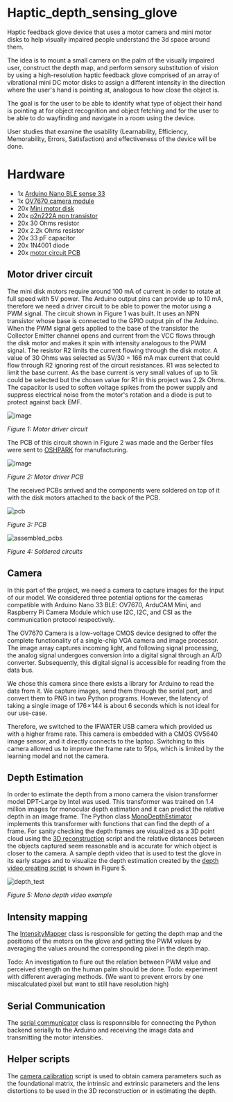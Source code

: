 # Haptic_depth_sensing_glove

Haptic feedback glove device that uses a motor camera and mini motor disks to help visually impaired people understand the 3d space around them.

The idea is to mount a small camera on the palm of the visually impaired user, construct the depth map, and perform sensory substitution of vision by using a high-resolution haptic feedback glove comprised of an array of vibrational mini DC motor disks to assign a different intensity in the direction where the user's hand is pointing at, analogous to how close the object is.

The goal is for the user to be able to identify what type of object their hand is pointing at for object recognition and object fetching and for the user to be able to do wayfinding and navigate in a room using the device.

User studies that examine the usability (Learnability, Efficiency, Memorability, Errors, Satisfaction) and effectiveness of the device will be done.

# Hardware

- 1x [Arduino Nano BLE sense 33](https://docs.arduino.cc/hardware/nano-33-ble-sense)
- 1x [OV7670 camera module](https://www.openhacks.com/uploadsproductos/ov7670_cmos_camera_module_revc_ds.pdf)
- 20x [Mini motor disk](https://www.adafruit.com/product/1201#technical-details)
- 20x [p2n222A npn transistor](https://www.onsemi.com/pdf/datasheet/p2n2222a-d.pdf)
- 20x 30 Ohms resistor
- 20x 2.2k Ohms resistor
- 20x 33 pF capacitor
- 20x 1N4001 diode
- 20x [motor circuit PCB](https://github.com/TechT3o/Haptic_depth_sensing_glove/tree/main/PCB%20files)

## Motor driver circuit

The mini disk motors require around 100 mA of current in order to rotate at full speed with 5V power. The Arduino output pins can provide up to 10 mA, therefore we need a driver circuit to be able to power the motor using a PWM signal. The circuit shown in Figure 1 was built. It uses an NPN transistor whose base is connected to the GPIO output pin of the Arduino. When the PWM signal gets applied to the base of the transistor the Collector Emitter channel opens and current from the VCC flows through the disk motor and makes it spin with intensity analogous to the PWM signal. The resistor R2 limits the current flowing through the disk motor. A value of 30 Ohms was selected as 5V/30 = 166 mA max current that could flow through R2 ignoring rest of the circuit resistances. R1 was selected to limit the base current. As the base current is very small values of up to 5k could be selected but the chosen value for R1 in this project was 2.2k Ohms. The capacitor is used to soften voltage spikes from the power supply and suppress electrical noise from the motor's rotation and a diode is put to protect against back EMF.

![image](https://github.com/TechT3o/Haptic_depth_sensing_glove/assets/87833804/c52ca1bd-b7f3-442d-acfb-adf6d63f25e5)

*Figure 1: Motor driver circuit*

The PCB of this circuit shown in Figure 2 was made and the Gerber files were sent to [OSHPARK](https://oshpark.com/) for manufacturing.

![image](https://github.com/TechT3o/Haptic_depth_sensing_glove/assets/87833804/0849f1bc-9bf5-438c-accb-9387e1dbf27c)

*Figure 2: Motor driver PCB*

The received PCBs arrived and the components were soldered on top of it with the disk motors attached to the back of the PCB.

![pcb](https://github.com/TechT3o/Haptic_depth_sensing_glove/assets/87833804/5368494d-5bee-4cc1-82d2-87d380974121)

*Figure 3: PCB*

![assembled_pcbs](https://github.com/TechT3o/Haptic_depth_sensing_glove/assets/87833804/4977230c-6801-469e-8884-8b859b470c98)

*Figure 4: Soldered circuits*

## Camera
In this part of the project, we need a camera to capture images for the input of our model. We considered three potential options for the cameras compatible with Arduino Nano 33 BLE: OV7670, ArduCAM Mini, and Raspberry Pi Camera Module which use I2C, I2C, and CSI as the communication protocol respectively. 

The OV7670 Camera is a low-voltage CMOS device designed to offer the complete functionality of a single-chip VGA camera and image processor. The image array captures incoming light, and following signal processing, the analog signal undergoes conversion into a digital signal through an A/D converter. Subsequently, this digital signal is accessible for reading from the data bus.

We chose this camera since there exists a library for Arduino to read the data from it. We capture images, send them through the serial port, and convert them to PNG in two Python programs. However, the latency of taking a single image of 176 × 144 is about 6 seconds which is not ideal for our use-case.    

Therefore, we switched to the IFWATER USB camera which provided us with a higher frame rate. This camera is embedded with a CMOS OV5640 image sensor, and it directly connects to the laptop. Switching to this camera allowed us to improve the frame rate to 5fps, which is limited by the learning model and not the camera.

## Depth Estimation

In order to estimate the depth from a mono camera the vision transformer model DPT-Large by Intel was used. This transformer was trained on 1.4 million images for monocular depth estimation and it can predict the relative depth in an image frame. The Python class [MonoDepthEstimator](https://github.com/TechT3o/Haptic_depth_sensing_glove/blob/main/depth_estimation.py) implements this transformer with functions that can find the depth of a frame. For sanity checking the depth frames are visualized as a 3D point cloud using the [3D reconstruction](https://github.com/TechT3o/Haptic_depth_sensing_glove/blob/main/3d_reconstruct.py) script and the relative distances between the objects captured seem reasonable and is accurate for which object is closer to the camera. A sample depth video that is used to test the glove in its early stages and to visualize the depth estimation created by the [depth video creating script](https://github.com/TechT3o/Haptic_depth_sensing_glove/blob/main/depth_video_creating_script.py) is shown in Figure 5.

![depth_test](https://github.com/TechT3o/Haptic_depth_sensing_glove/assets/87833804/135776e8-b464-43d5-a2df-3e344ee7d691)

*Figure 5: Mono depth video example*

## Intensity mapping

The [IntensityMapper](https://github.com/TechT3o/Haptic_depth_sensing_glove/blob/main/intensity_mapper.py) class is responsible for getting the depth map and the positions of the motors on the glove and getting the PWM values by averaging the values around the corresponding pixel in the depth map.

Todo: An investigation to fiure out the relation between PWM value and perceived strength on the human palm should be done.
Todo: experiment with different averaging methods. (We want to prevent errors by one miscalculated pixel but want to still have resolution high)

## Serial Communication

The [serial communicator](https://github.com/TechT3o/Haptic_depth_sensing_glove/blob/main/serial_com.py) class is responnsible for connecting the Python backend serially to the Arduino and receiving the image data and transmitting the motor intensities.

## Helper scripts

The [camera calibration](https://github.com/TechT3o/Haptic_depth_sensing_glove/blob/main/calibrate_cam_script.py) script is used to obtain camera parameters such as the foundational matrix, the intrinsic and extrinsic parameters and the lens distortions to be used in the 3D reconstruction or in estimating the depth.

